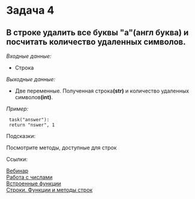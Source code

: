 <h1 >Задача 4</h1>
<h2>В строке удалить все буквы "a"(англ буква) и посчитать количество удаленных символов.
</h2>
<p><i>Входные данные:</i></p>
<ul><li>Строка</li></ul>
<p><i>Выходные данные:</i></p>
<ul><li>Две переменные. Полученная строка<strong>(str)</strong> и количество удаленных символов<strong>(int)</strong>.</li></ul>
<p><i>Пример:</i></p>
<div class="example">
    <code> task("answer"): </code> <br> <code> return "nswer", 1 </code>
</div>
<p>Подсказки:</p>
<div class="hint">
    <div>Посмотрите методы, доступные для строк</div>
</div>

<p>Ссылки:</p>
<a href="https://online.sbis.ru/shared/disk/d8591357-0df0-4a58-8506-f6a9c93e34b7">Вебинар</a>
<br>
<a href="https://pythonworld.ru/tipy-dannyx-v-python/chisla-int-float-complex.html">Работа с числами</a>
<br>
<a href="https://pythonworld.ru/osnovy/vstroennye-funkcii.html">Встроенные функции</a>
<br>
<a href="https://pythonworld.ru/tipy-dannyx-v-python/stroki-funkcii-i-metody-strok.html">Строки. Функции и методы строк</a>
